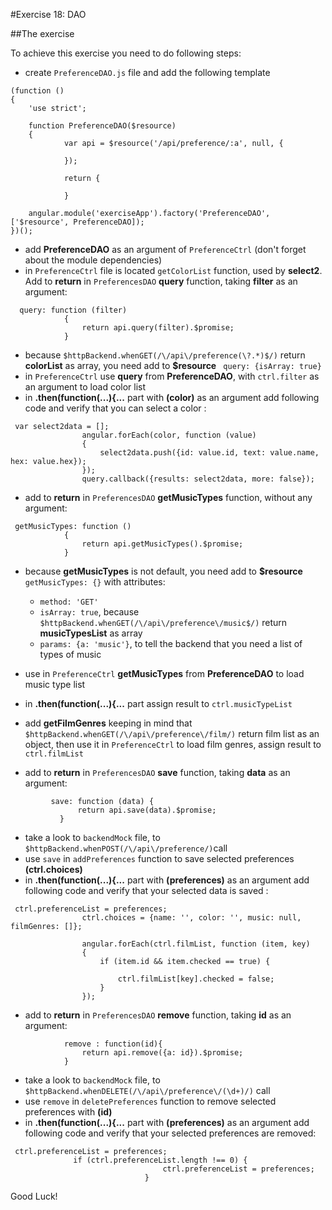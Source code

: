 #Exercise 18: DAO

##The exercise

To achieve this exercise you need to do following steps:

* create `PreferenceDAO.js` file and add the following template

```
(function ()
{
    'use strict';

    function PreferenceDAO($resource)
    {
            var api = $resource('/api/preference/:a', null, {

            });
            
            return {
            
            }

    angular.module('exerciseApp').factory('PreferenceDAO', ['$resource', PreferenceDAO]);
})();
```

* add **PreferenceDAO** as an argument of `PreferenceCtrl` (don't forget about the module dependencies)
* in `PreferenceCtrl` file is located `getColorList` function, used by **select2**. Add to **return** in `PreferencesDAO` **query** function, taking  **filter** as an argument:
```
  query: function (filter)
            {
                return api.query(filter).$promise;
            }
```
* because `$httpBackend.whenGET(/\/api\/preference(\?.*)$/)` return **colorList** as array, you need add to **$resource** ` query: {isArray: true}`
* in `PreferenceCtrl` use **query** from **PreferenceDAO**, with `ctrl.filter` as an argument to load color list
* in **.then(function(...){...** part with **(color)** as an argument add following code and verify that you can select a color :

```
 var select2data = [];
                angular.forEach(color, function (value)
                {
                    select2data.push({id: value.id, text: value.name, hex: value.hex});
                });
                query.callback({results: select2data, more: false});
```

* add to **return** in `PreferencesDAO` **getMusicTypes** function, without any argument:
  
```
 getMusicTypes: function ()
            {
                return api.getMusicTypes().$promise;
            }
  ```
* because **getMusicTypes** is not default, you need add to **$resource** ` getMusicTypes: {}` with attributes:
    * `method: 'GET'`
    * `isArray: true`, because  `$httpBackend.whenGET(/\/api\/preference\/music$/)` return **musicTypesList** as array
    * `params: {a: 'music'}`, to tell the backend that you need a list of types of music

* use in `PreferenceCtrl` **getMusicTypes** from **PreferenceDAO** to load music type list

* in **.then(function(...){...** part assign result to `ctrl.musicTypeList`
* add **getFilmGenres** keeping in mind that `$httpBackend.whenGET(/\/api\/preference\/film/)` return film list as an object, then use it in `PreferenceCtrl` to load film genres, assign result to `ctrl.filmList`

* add to **return** in `PreferencesDAO` **save** function, taking  **data** as an argument:
```
         save: function (data) {
               return api.save(data).$promise;
           }
```
* take a look to `backendMock` file, to  `$httpBackend.whenPOST(/\/api\/preference/)`call
* use `save` in `addPreferences` function to save selected preferences **(ctrl.choices)** 
* in **.then(function(...){...** part with **(preferences)** as an argument add following code and verify that your selected data is saved : 

```
 ctrl.preferenceList = preferences;
                ctrl.choices = {name: '', color: '', music: null, filmGenres: []};

                angular.forEach(ctrl.filmList, function (item, key)
                {
                    if (item.id && item.checked == true) {

                        ctrl.filmList[key].checked = false;
                    }
                });
```

* add to **return** in `PreferencesDAO` **remove** function, taking **id** as an argument:
```
            remove : function(id){
                return api.remove({a: id}).$promise;
            }
```
* take a look to `backendMock` file, to  ` $httpBackend.whenDELETE(/\/api\/preference\/(\d+)/)` call
* use `remove` in `deletePreferences` function to remove selected preferences with **(id)** 
* in **.then(function(...){...** part with **(preferences)** as an argument add following code and verify that your selected preferences are removed: 

```
 ctrl.preferenceList = preferences;
              if (ctrl.preferenceList.length !== 0) {
                                  ctrl.preferenceList = preferences;
                              }
```

Good Luck!
